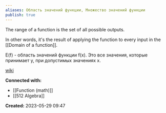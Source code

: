 ```yaml
---
aliases: Область значений функции, Множество значений функции
publish: true
---
```


The range of a function is the set of all possible outputs.

In other words, it's the result of applying the function to every input in the [[Domain of a function]].


E(f) - область значений функции f(x). Это все значения, которые принимает y, при допустимых значениях x.








[wiki](https://ru.wikipedia.org/wiki/%D0%9E%D0%B1%D0%BB%D0%B0%D1%81%D1%82%D1%8C_%D0%B7%D0%BD%D0%B0%D1%87%D0%B5%D0%BD%D0%B8%D0%B9_%D1%84%D1%83%D0%BD%D0%BA%D1%86%D0%B8%D0%B8)


**Connected with:**
- [[Function (math)]]
- [[512 Algebra]]



**Created:** 2023-05-29 09:47